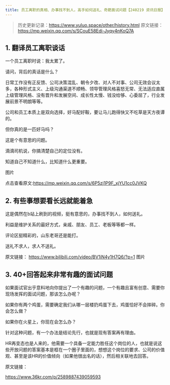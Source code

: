 ```yaml
---
title: 员工离职的真相、办事找不到人，高手如何送礼、奇葩面试问题【240219 资讯日报】
---
```

> 历史更新记录：https://www.yuluo.space/other/history.html
原文链接： https://mp.weixin.qq.com/s/SCouE58Edi-Jyqy4nKoQ7A

## 1. 翻译员工离职谈话

一个员工离职时说：我太累了。

请问，背后的真话是什么？

日常工作没有正反馈、公司决策混乱、朝令夕改、对人不对事、公司无效会议太多，各种形式主义、上级沟通渠道不顺畅、领导管理风格喜怒无常、无法适应直属上级管理风格、没有晋升和发展空间、成长性太慢、钱没给够、心委屈了，行业发展前景不明朗等等。

公司和员工本质上是双向选择，好马配好鞍，要让马儿跑得快又不吃草是天方夜谭的。

但你真的是一匹好马吗？

这是个有意思的问题。

滴滴司机说，你搞清楚自己的定位没有。

知道自己不知道什么，比知道什么更重要。

图片

点击查看原文:https://mp.weixin.qq.com/s/6P5zj1P9F_xjYU1cc0JVKQ

## 2. 有些事想要看长远就能着急

这是偶然在b站上刷到的视频，挺有意思的，办事找不到人，如何送礼。

利益是维护关系的最好方式，亲戚、朋友、员工、老板等等都一样。

评论区挺精彩的，山东老哥还是能打。

送礼不求人，求人不送礼。

原文链接：
https://www.bilibili.com/video/BV1iN4y1H7Q6/?p=1
图片


## 3. 40+回答起来非常有趣的面试问题

如果面试官出乎意料地向你提出了一个有趣的问题，一个有趣且富有创意、需要你现场发挥的面试问题，那该怎么办呢？

如果你有两个鸡蛋，需要确定我们从哪一层楼扔鸡蛋下去，鸡蛋恰好不会摔碎。你会怎么做？

如果你在火星上，你现在会怎么办？

针对这种问题，有一个办法是结论先行，也就是现有答案再有理由。

HR再变态也是人来的，他需要一个具备一定能力胜任这个岗位的人，也就是说这些开放问题的答案基本是框在一个圈子里面的，想想这个岗位的要求、公司的价值观、甚至是该HR的价值倾向（如果他很出名的话），然后相关联地去回答。



原文链接：

https://www.36kr.com/p/2589887439059593


